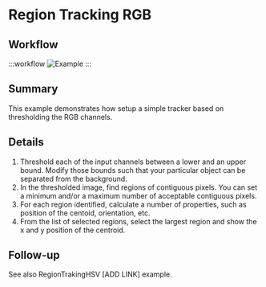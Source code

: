 # Region Tracking RGB

## Workflow

:::workflow
![Example](~/workflows/BonsaiExamples/Vision/RegionTrackingRGB/RegionTrackingRGB.bonsai)
:::

## Summary
This example demonstrates how setup a simple tracker based on thresholding the RGB channels.

## Details
1. Threshold each of the input channels between a lower and an upper bound. Modify those bounds such that your particular object can be separated from the background. 
2. In the thresholded image, find regions of contiguous pixels. You can set a minimum and/or a maximum number of acceptable contiguous pixels.
3. For each region identified, calculate a number of properties, such as position of the centoid, orientation, etc.
4. From the list of selected regions, select the largest region and show the x and y position of the centroid.

## Follow-up
See also RegionTrakingHSV [ADD LINK] example.

